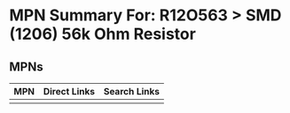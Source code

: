 



# MPN Summary For: R12O563 > SMD (1206) 56k Ohm Resistor

## MPNs
  

|MPN|Direct Links|Search Links|
| :--- | :--- | :--- |
||||
